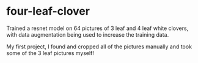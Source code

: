 # four-leaf-clover

Trained a resnet model on 64 pictures of 3 leaf and 4 leaf white clovers, with data augmentation being used to increase the training data. 

My first project, I found and cropped all of the pictures manually and took some of the 3 leaf pictures myself!

